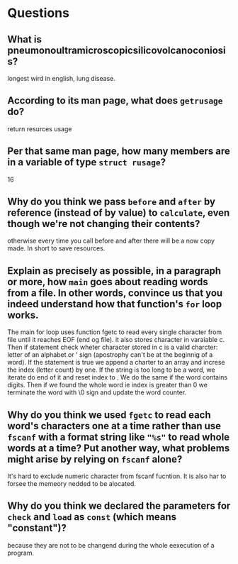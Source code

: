# Questions

## What is pneumonoultramicroscopicsilicovolcanoconiosis?

longest wird in english, lung disease.
## According to its man page, what does `getrusage` do?

return resurces usage

## Per that same man page, how many members are in a variable of type `struct rusage`?

16

## Why do you think we pass `before` and `after` by reference (instead of by value) to `calculate`, even though we're not changing their contents?

otherwise every time you call before and after there will be a now copy made. In short to save resources.

## Explain as precisely as possible, in a paragraph or more, how `main` goes about reading words from a file. In other words, convince us that you indeed understand how that function's `for` loop works.

The main for loop uses function fgetc to read every single character from file until it reaches EOF (end og file). it also stores character
in varaiable c. Then if statement check wheter character stored in c is a valid charcter: letter of an alphabet or ' sign (apostrophy can't be
at the beginnig of a word). If the statement is true we append a charter to an array and increse the index (letter count) by one. If the string
is too long to be a word, we iterate do end of it and reset index to . We do the same if the word contains digits. Then if we found the
whole word ie index is greater than 0 we terminate the word with \0 sign and update the word counter.

## Why do you think we used `fgetc` to read each word's characters one at a time rather than use `fscanf` with a format string like `"%s"` to read whole words at a time? Put another way, what problems might arise by relying on `fscanf` alone?
It's hard to exclude numeric character from fscanf fucntion. It is also har to forsee the memeory nedded to be alocated.


## Why do you think we declared the parameters for `check` and `load` as `const` (which means "constant")?

because they are not to be changend during the whole eexecution of a program.
